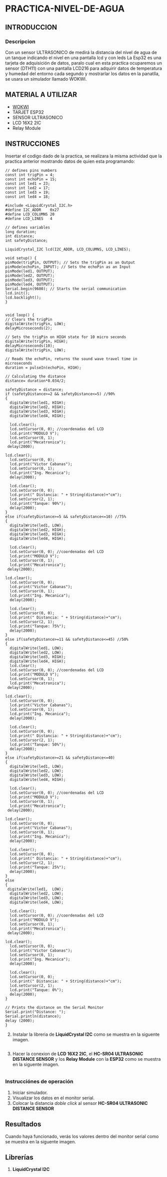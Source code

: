 # PRACTICA-NIVEL-DE-AGUA
## INTRODUCCION 
### Descripcion 
Con un sensor ULTRASONICO de medirá la distancia del nivel de agua de un tanque indicando el nivel en una pantalla lcd y con leds 
La Esp32 es una tarjeta de adquisición de datos, paralo cual en esta practica ocuparemos un sensor (DTH11) con una pantalla LCD216 para adquirir datos de temperatura y humedad del entorno cada segundo y mostrarlar los datos en la panatlla, se usara un simulador llamado WOKWI.
## MATERIAL A UTILIZAR
- [WOKWI](https://wokwi.com/projects/new/esp32)
- TARJET ESP32
- SENSOR ULTRASONICO
- LCD 16X2 2IC
- Relay Module
  
## INSTRUCCIONES
Insertar el codigo dado de la practica, se realizara la misma actividad que la practica anterior mostrando datos de quien esta programando:


```
// defines pins numbers
const int trigPin = 4;
const int echoPin = 15;
const int led1 = 23;
const int led2 = 17;
const int led3 = 19;
const int led4 = 18;

#include <LiquidCrystal_I2C.h>
#define I2C_ADDR    0x27
#define LCD_COLUMNS 20
#define LCD_LINES   4

// defines variables
long duration;
int distance;
int safetyDistance;

LiquidCrystal_I2C lcd(I2C_ADDR, LCD_COLUMNS, LCD_LINES);

void setup() {
pinMode(trigPin, OUTPUT); // Sets the trigPin as an Output
pinMode(echoPin, INPUT); // Sets the echoPin as an Input
pinMode(led1, OUTPUT);
pinMode(led2, OUTPUT);
pinMode(led3, OUTPUT);
pinMode(led4, OUTPUT);
Serial.begin(9600); // Starts the serial communication
lcd.init();
lcd.backlight();
}


void loop() {
// Clears the trigPin
digitalWrite(trigPin, LOW);
delayMicroseconds(2);

// Sets the trigPin on HIGH state for 10 micro seconds
digitalWrite(trigPin, HIGH);
delayMicroseconds(10);
digitalWrite(trigPin, LOW);

// Reads the echoPin, returns the sound wave travel time in microseconds
duration = pulseIn(echoPin, HIGH);

// Calculating the distance
distance= duration*0.034/2;

safetyDistance = distance;
if (safetyDistance>=2 && safetyDistance<=5) //90%
{
  digitalWrite(led1, HIGH);
  digitalWrite(led2, HIGH);
  digitalWrite(led3, HIGH);
  digitalWrite(led4, HIGH);

  lcd.clear(); 
  lcd.setCursor(0, 0); //coordenadas del LCD 
  lcd.print("MODULO V");
  lcd.setCursor(0, 1);
  lcd.print("Mecatronica");
 delay(2000);

lcd.clear();
  lcd.setCursor(0, 0);
  lcd.print("Victor Cabanas");
  lcd.setCursor(0, 1);
  lcd.print("Ing. Mecanica");
  delay(2000);

  lcd.clear(); 
  lcd.setCursor(0, 0);
  lcd.print(" Distancia: " + String(distance)+"cm");
  lcd.setCursor(2, 1);
  lcd.print("Tanque: 90%");
  delay(2000);
}
else if(safetyDistance>=5 && safetyDistance<=10) //75%
{
  digitalWrite(led1, LOW);
  digitalWrite(led2, HIGH);
  digitalWrite(led3, HIGH);
  digitalWrite(led4, HIGH);

  lcd.clear(); 
  lcd.setCursor(0, 0); //coordenadas del LCD 
  lcd.print("MODULO V");
  lcd.setCursor(0, 1);
  lcd.print("Mecatronica");
 delay(2000);

lcd.clear();
  lcd.setCursor(0, 0);
  lcd.print("Victor Cabanas");
  lcd.setCursor(0, 1);
  lcd.print("Ing. Mecanica");
  delay(2000);

  lcd.clear(); 
  lcd.setCursor(0, 0);
  lcd.print(" Distancia: " + String(distance)+"cm");
  lcd.setCursor(2, 1);
  lcd.print("Tanque: 75%");
  delay(2000);
}
else if(safetyDistance>=11 && safetyDistance<=45) //50%
{
  digitalWrite(led1, LOW);
  digitalWrite(led2, LOW);
  digitalWrite(led3, HIGH);
  digitalWrite(led4, HIGH);
  lcd.clear(); 
  lcd.setCursor(0, 0); //coordenadas del LCD 
  lcd.print("MODULO V");
  lcd.setCursor(0, 1);
  lcd.print("Mecatronica");
 delay(2000);

lcd.clear();
  lcd.setCursor(0, 0);
  lcd.print("Victor Cabanas");
  lcd.setCursor(0, 1);
  lcd.print("Ing. Mecanica");
  delay(2000);

  lcd.clear(); 
  lcd.setCursor(0, 0);
  lcd.print(" Distancia: " + String(distance)+"cm");
  lcd.setCursor(2, 1);
  lcd.print("Tanque: 50%");
  delay(2000);
}
else if(safetyDistance>=21 && safetyDistance<=40) 
{
  digitalWrite(led1, LOW);
  digitalWrite(led2, LOW);
  digitalWrite(led3, LOW);
  digitalWrite(led4, HIGH);

  lcd.clear(); 
  lcd.setCursor(0, 0); //coordenadas del LCD 
  lcd.print("MODULO V");
  lcd.setCursor(0, 1);
  lcd.print("Mecatronica");
 delay(2000);

lcd.clear();
  lcd.setCursor(0, 0);
  lcd.print("Victor Cabanas");
  lcd.setCursor(0, 1);
  lcd.print("Ing. Mecanica");
  delay(2000);

  lcd.clear(); 
  lcd.setCursor(0, 0);
  lcd.print(" Distancia: " + String(distance)+"cm");
  lcd.setCursor(2, 1);
  lcd.print("Tanque: 25%");
  delay(2000);
}
else
{
 digitalWrite(led1,  LOW);
  digitalWrite(led2, LOW);
  digitalWrite(led3, LOW);
  digitalWrite(led4, LOW);

  lcd.clear(); 
  lcd.setCursor(0, 0); //coordenadas del LCD 
  lcd.print("MODULO V");
  lcd.setCursor(0, 1);
  lcd.print("Mecatronica");
 delay(2000);

lcd.clear();
  lcd.setCursor(0, 0);
  lcd.print("Victor Cabanas");
  lcd.setCursor(0, 1);
  lcd.print("Ing. Mecanica");
  delay(2000);

  lcd.clear(); 
  lcd.setCursor(0, 0);
  lcd.print(" Distancia: " + String(distance)+"cm");
  lcd.setCursor(2, 1);
  lcd.print("Tanque: 0%");
  delay(2000);
}

// Prints the distance on the Serial Monitor
Serial.print("Distance: ");
Serial.println(distance);
delay (2000);
}
```
2. Instalar la libreria de **LiquidCrystal I2C** como se muestra en la siguente imagen.

![]()

3. Hacer la conexion de **LCD 16X2 2IC**, el **HC-SR04 ULTRASONIC DISTANCE SENSOR**  y los **Relay Module** con la **ESP32** como se muestra en la siguente imagen.

![]()

### Instrucciónes de operación

1. Iniciar simulador.
2. Visualizar los datos en el monitor serial.
3. Colocar la distancia *doble click* al sensor **HC-SR04 ULTRASONIC DISTANCE SENSOR**

## Resultados

Cuando haya funcionado, verás los valores dentro del monitor serial como se muestra en la siguente imagen.
![]()
![]()
![]()
![]()
## Librerías

1. **LiquidCrystal I2C**

